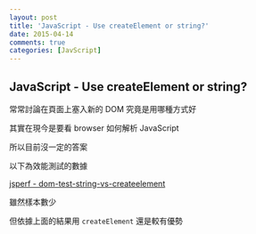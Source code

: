 ```yaml
---
layout: post
title: 'JavaScript - Use createElement or string?'
date: 2015-04-14
comments: true
categories: [JavScript]
---
```

## JavaScript - Use createElement or string?

常常討論在頁面上塞入新的 DOM 究竟是用哪種方式好

其實在現今是要看 browser 如何解析 JavaScript

所以目前沒一定的答案

以下為效能測試的數據

[jsperf - dom-test-string-vs-createelement](http://jsperf.com/dom-test-string-vs-createelement)

雖然樣本數少

但依據上面的結果用 `createElement` 還是較有優勢

